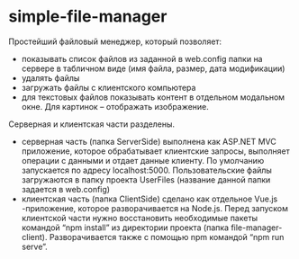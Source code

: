 # simple-file-manager
Простейший файловый менеджер, который позволяет:
- показывать список файлов из заданной в web.config папки на сервере в табличном виде (имя файла, размер, дата модификации)
- удалять файлы
- загружать файлы с клиентского компьютера
- для текстовых файлов показывать контент в отдельном модальном окне. Для картинок – отображать изображение.


Серверная и клиентская части разделены.
- серверная часть (папка ServerSide) выполнена как ASP.NET MVC приложение, которое обрабатывает клиентские запросы, выполняет операции с данными и отдает данные клиенту.  По умолчанию запускается по адресу localhost:5000. Пользовательские файлы загружаются в папку проекта UserFiles (название данной папки задается в web.config)
- клиентская часть (папка ClientSide) сделано как отдельное Vue.js -приложение, которое разворачивается на Node.js. Перед запуском клиентской части нужно восстановить  необходимые пакеты командой  “npm install” из директории проекта (папка file-manager-client). Разворачивается также с помощью npm командой “npm run serve”. 
